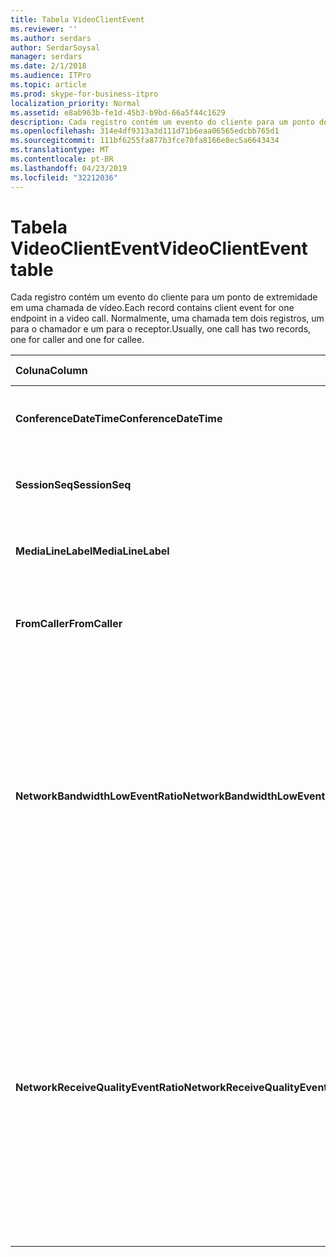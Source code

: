 ```yaml
---
title: Tabela VideoClientEvent
ms.reviewer: ''
ms.author: serdars
author: SerdarSoysal
manager: serdars
ms.date: 2/1/2018
ms.audience: ITPro
ms.topic: article
ms.prod: skype-for-business-itpro
localization_priority: Normal
ms.assetid: e8ab963b-fe1d-45b3-b9bd-66a5f44c1629
description: Cada registro contém um evento do cliente para um ponto de extremidade em uma chamada de vídeo. Normalmente, uma chamada tem dois registros, um para o chamador e um para o receptor.
ms.openlocfilehash: 314e4df9313a3d111d71b6eaa06565edcbb765d1
ms.sourcegitcommit: 111bf6255fa877b3fce70fa8166e8ec5a6643434
ms.translationtype: MT
ms.contentlocale: pt-BR
ms.lasthandoff: 04/23/2019
ms.locfileid: "32212036"
---
```

# <a name="videoclientevent-table"></a><span data-ttu-id="0bdd1-104">Tabela VideoClientEvent</span><span class="sxs-lookup"><span data-stu-id="0bdd1-104">VideoClientEvent table</span></span>
 
<span data-ttu-id="0bdd1-105">Cada registro contém um evento do cliente para um ponto de extremidade em uma chamada de vídeo.</span><span class="sxs-lookup"><span data-stu-id="0bdd1-105">Each record contains client event for one endpoint in a video call.</span></span> <span data-ttu-id="0bdd1-106">Normalmente, uma chamada tem dois registros, um para o chamador e um para o receptor.</span><span class="sxs-lookup"><span data-stu-id="0bdd1-106">Usually, one call has two records, one for caller and one for callee.</span></span>
  
|<span data-ttu-id="0bdd1-107">**Coluna**</span><span class="sxs-lookup"><span data-stu-id="0bdd1-107">**Column**</span></span>|<span data-ttu-id="0bdd1-108">**Tipo de dados**</span><span class="sxs-lookup"><span data-stu-id="0bdd1-108">**Data Type**</span></span>|<span data-ttu-id="0bdd1-109">**Chave/índice**</span><span class="sxs-lookup"><span data-stu-id="0bdd1-109">**Key/Index**</span></span>|<span data-ttu-id="0bdd1-110">**Detalhes**</span><span class="sxs-lookup"><span data-stu-id="0bdd1-110">**Details**</span></span>|
|:-----|:-----|:-----|:-----|
|<span data-ttu-id="0bdd1-111">**ConferenceDateTime**</span><span class="sxs-lookup"><span data-stu-id="0bdd1-111">**ConferenceDateTime**</span></span> <br/> |<span data-ttu-id="0bdd1-112">datetime</span><span class="sxs-lookup"><span data-stu-id="0bdd1-112">datetime</span></span>  <br/> |<span data-ttu-id="0bdd1-113">Primária</span><span class="sxs-lookup"><span data-stu-id="0bdd1-113">Primary</span></span>  <br/> |<span data-ttu-id="0bdd1-114">Referenciado de [MediaLine table](medialine-0.md).</span><span class="sxs-lookup"><span data-stu-id="0bdd1-114">Referenced from the [MediaLine table](medialine-0.md).</span></span>  <br/> |
|<span data-ttu-id="0bdd1-115">**SessionSeq**</span><span class="sxs-lookup"><span data-stu-id="0bdd1-115">**SessionSeq**</span></span> <br/> |<span data-ttu-id="0bdd1-116">int</span><span class="sxs-lookup"><span data-stu-id="0bdd1-116">int</span></span>  <br/> |<span data-ttu-id="0bdd1-117">Primária</span><span class="sxs-lookup"><span data-stu-id="0bdd1-117">Primary</span></span>  <br/> |<span data-ttu-id="0bdd1-118">Referenciado de [MediaLine table](medialine-0.md).</span><span class="sxs-lookup"><span data-stu-id="0bdd1-118">Referenced from the [MediaLine table](medialine-0.md).</span></span>  <br/> |
|<span data-ttu-id="0bdd1-119">**MediaLineLabel**</span><span class="sxs-lookup"><span data-stu-id="0bdd1-119">**MediaLineLabel**</span></span> <br/> |<span data-ttu-id="0bdd1-120">tinyint</span><span class="sxs-lookup"><span data-stu-id="0bdd1-120">tinyint</span></span>  <br/> |<span data-ttu-id="0bdd1-121">Primária</span><span class="sxs-lookup"><span data-stu-id="0bdd1-121">Primary</span></span>  <br/> |<span data-ttu-id="0bdd1-122">Referenciado de [MediaLine table](medialine-0.md).</span><span class="sxs-lookup"><span data-stu-id="0bdd1-122">Referenced from the [MediaLine table](medialine-0.md).</span></span>  <br/> |
|<span data-ttu-id="0bdd1-123">**FromCaller**</span><span class="sxs-lookup"><span data-stu-id="0bdd1-123">**FromCaller**</span></span> <br/> |<span data-ttu-id="0bdd1-124">bit</span><span class="sxs-lookup"><span data-stu-id="0bdd1-124">bit</span></span>  <br/> |<span data-ttu-id="0bdd1-125">Primária</span><span class="sxs-lookup"><span data-stu-id="0bdd1-125">Primary</span></span>  <br/> |<span data-ttu-id="0bdd1-126">0: dados do receptor</span><span class="sxs-lookup"><span data-stu-id="0bdd1-126">0: Callee's data</span></span>  <br/> <span data-ttu-id="0bdd1-127">1: dados do chamador</span><span class="sxs-lookup"><span data-stu-id="0bdd1-127">1: Caller's data</span></span>  <br/> |
|<span data-ttu-id="0bdd1-128">**NetworkBandwidthLowEventRatio**</span><span class="sxs-lookup"><span data-stu-id="0bdd1-128">**NetworkBandwidthLowEventRatio**</span></span> <br/> || <br/> |<span data-ttu-id="0bdd1-129">Porcentagem da sessão que o evento LowBandwidth foi acionado para o estado 'Ruim'.</span><span class="sxs-lookup"><span data-stu-id="0bdd1-129">Percentage of session the LowBandwidth event was fired for 'Bad' state.</span></span> <span data-ttu-id="0bdd1-130">A largura de banda disponível é insuficiente para uma experiência aceitável de voz.</span><span class="sxs-lookup"><span data-stu-id="0bdd1-130">The available bandwidth is insufficient for an acceptable voice experience.</span></span>  <br/> |
|<span data-ttu-id="0bdd1-131">**NetworkReceiveQualityEventRatio**</span><span class="sxs-lookup"><span data-stu-id="0bdd1-131">**NetworkReceiveQualityEventRatio**</span></span> <br/> || <br/> |<span data-ttu-id="0bdd1-132">Porcentagem da sessão que o evento ReceiveSendQuality foi acionado para o estado 'Ruim'.</span><span class="sxs-lookup"><span data-stu-id="0bdd1-132">Percentage of session the ReceiveSendQuality event was fired for 'Bad' state.</span></span>  <br/> <span data-ttu-id="0bdd1-133">Qualidade da rede em termos de perda de pacote ou jitter é grave e afeta a qualidade do áudio que está sendo recebido.</span><span class="sxs-lookup"><span data-stu-id="0bdd1-133">Network quality in terms of jitter or packet loss is severe and impacts the quality of audio being received.</span></span>  <br/> |
   

